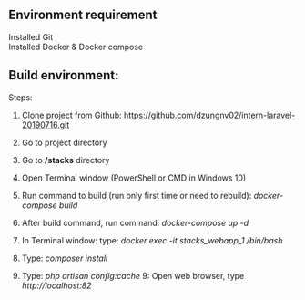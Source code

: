 ## Environment requirement
Installed Git<br />
Installed Docker & Docker compose

## Build environment:
Steps:
1. Clone project from Github: https://github.com/dzungnv02/intern-laravel-20190716.git
2. Go to project directory
3. Go to <strong>/stacks</strong> directory
4. Open Terminal window (PowerShell or CMD in Windows 10)
4. Run command to build (run only first time or need to rebuild): 
<i>docker-compose build</i>

5. After build command, run command:
<i>docker-compose up -d</i>

6. In Terminal window: type: <i>docker exec -it stacks_webapp_1 /bin/bash</i>
7. Type: <i>composer install</i>
8. Type: <i>php artisan config:cache</i>
9: Open web browser, type <i>http://localhost:82</i>
